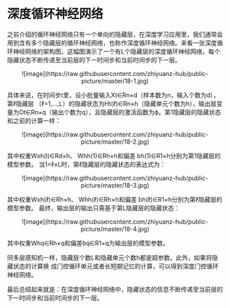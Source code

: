 # 深度循环神经网络
之前介绍的循环神经⽹络只有⼀个单向的隐藏层，在深度学习应⽤⾥，我们通常会⽤到含有多个隐藏层的循环神经⽹络，也称作深度循环神经⽹络。来看一张深度循环神经⽹络的架构图，这幅图演⽰了⼀个有L个隐藏层的深度循环神经⽹络，每个隐藏状态不断传递⾄当前层的下⼀时间步和当前时间步的下⼀层。

<div align=center>
    ![image](https://raw.githubusercontent.com/zhiyuanz-hub/public-picture/master/18-1.jpg)
</div>

具体来说，在时间步t⾥，设小批量输⼊Xt∈Rn×d（样本数为n，输⼊个数为d），第ℓ隐藏层
（ℓ=1,...,L）的隐藏状态为Ht(ℓ)∈Rn×h（隐藏单元个数为h），输出层变量为Ot∈Rn×q（输出个数为q），且隐藏层的激活函数为ϕ。第1隐藏层的隐藏状态和之前的计算⼀样：

<div align=center>
    ![image](https://raw.githubusercontent.com/zhiyuanz-hub/public-picture/master/18-2.jpg)
</div>

其中权重Wxh(l)∈Rd×h、 Whh(1)∈Rh×h和偏差 bh(1)∈R1×h分别为第1隐藏层的模型参数。
当1<ℓ≤L时，第ℓ隐藏层的隐藏状态的表达式为：

<div align=center>
    ![image](https://raw.githubusercontent.com/zhiyuanz-hub/public-picture/master/18-3.jpg)
</div>

其中权重Wxh(ℓ)∈Rh×h、 Whh(ℓ)∈Rh×h和偏差 bh(ℓ)∈R1×h分别为第ℓ隐藏层的模型参数。
最终，输出层的输出只需基于第L隐藏层的隐藏状态：

<div align=center>
    ![image](https://raw.githubusercontent.com/zhiyuanz-hub/public-picture/master/18-4.jpg)
</div>

其中权重Whq∈Rh×q和偏差bq∈R1×q为输出层的模型参数。

同多层感知机⼀样，隐藏层个数L和隐藏单元个数h都是超参数。此外，如果将隐藏状态的计算换
成⻔控循环单元或者⻓短期记忆的计算，可以得到深度⻔控循环神经⽹络。

最后总结起来就是：在深度循环神经⽹络中，隐藏状态的信息不断传递⾄当前层的下⼀时间步和当前时间步的下⼀层。